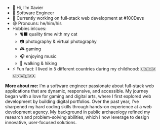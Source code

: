 - 👋 Hi, I’m Xavier
- 🔧 Software Engineer
- 🌱 Currently working on full-stack web development at #100Devs
- 😄 Pronouns: he/him/his
- Hobbies inlcues:
  - 🐈‍⬛ quality time with my cat
  - 📷 photography & virtual photography
  - 🎮 gaming
  - 🎧 enjoying music
  - 🥾 walking & hiking
- ⚡ Fun fact: I lived in 5 different countries during my childhood: 🇺🇸🇴🇲🇲🇽🇦🇪🇲🇦
<!---
xnealcarson/xnealcarson is a ✨ special ✨ repository because its `README.md` (this file) appears on your GitHub profile.
You can click the Preview link to take a look at your changes.
--->
**More about me:** I’m a software engineer passionate about full-stack web applications that are dynamic, responsive, and accessible. My journey began with a love for gaming and digital arts, where I first explored web development by building digital portfolios. Over the past year, I’ve sharpened my hard coding skills through hands-on experience at a web development agency. My background in public archaeology refined my research and problem-solving abilities, which I now leverage to design innovative, user-focused solutions.
